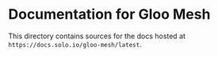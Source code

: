 # Documentation for Gloo Mesh

This directory contains sources for the docs hosted at `https://docs.solo.io/gloo-mesh/latest`. 
